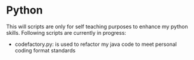 # Python

This will scripts are only for self teaching purposes to enhance my python skills. Following scripts are currently in progress:

* codefactory.py: is used to refactor my java code to meet personal coding format standards
